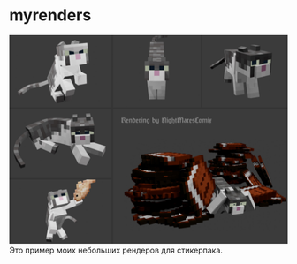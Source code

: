 # myrenders
![renders banner](kittenRender.png)
Это пример моих небольших рендеров для стикерпака. 
